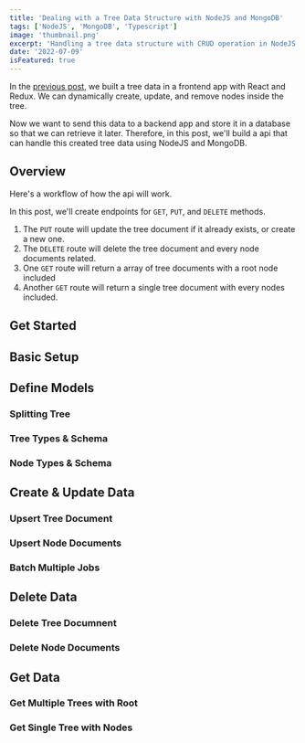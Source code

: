 ```yaml
---
title: 'Dealing with a Tree Data Structure with NodeJS and MongoDB'
tags: ['NodeJS', 'MongoDB', 'Typescript']
image: 'thumbnail.png'
excerpt: 'Handling a tree data structure with CRUD operation in NodeJS and MongoDB using aggregation.'
date: '2022-07-09'
isFeatured: true
---
```


In the [previous post](/posts/tree-data-structure-with-react-and-redux), we built a tree data in a frontend app with React and Redux. We can dynamically create, update, and remove nodes inside the tree.

Now we want to send this data to a backend app and store it in a database so that we can retrieve it later. Therefore, in this post, we'll build a api that can handle this created tree data using NodeJS and MongoDB.

## Overview

Here's a workflow of how the api will work.

<!-- Image -->

In this post, we'll create endpoints for `GET`, `PUT`, and `DELETE` methods.

1. The `PUT` route will update the tree document if it already exists, or create a new one.
2. The `DELETE` route will delete the tree document and every node documents related.
3. One `GET` route will return a array of tree documents with a root node included
4. Another `GET` route will return a single tree document with every nodes included.

## Get Started

## Basic Setup

## Define Models

### Splitting Tree

### Tree Types & Schema

### Node Types & Schema

## Create & Update Data

### Upsert Tree Document

### Upsert Node Documents

### Batch Multiple Jobs

## Delete Data

### Delete Tree Documnent

### Delete Node Documents

## Get Data

### Get Multiple Trees with Root

### Get Single Tree with Nodes